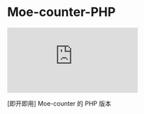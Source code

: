# Moe-counter-PHP

![Moe-counter](https://ipacel.cc/+/MoeCounter/index.php?u=github)

[即开即用] Moe-counter 的 PHP 版本
